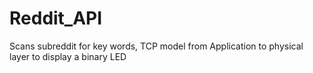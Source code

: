 # Reddit_API
Scans subreddit for key words, TCP model from Application to physical layer to display a binary LED
